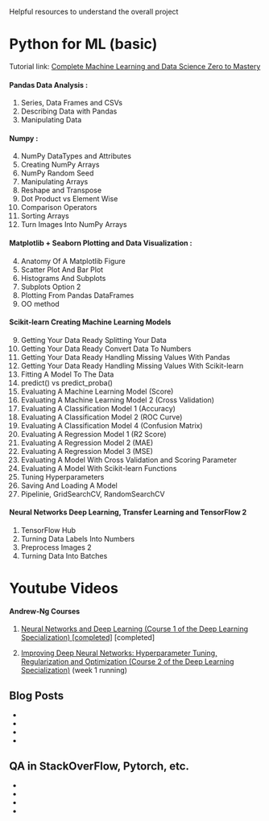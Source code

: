 Helpful resources to understand the overall project


# Python for ML (basic)



Tutorial link: [Complete Machine Learning and Data Science Zero to Mastery](https://www.udemy.com/course/complete-machine-learning-and-data-science-zero-to-mastery/ "Complete Machine Learning and Data Science Zero to Mastery")

####  Pandas Data Analysis :
   1. Series, Data Frames and CSVs
   2. Describing Data with Pandas
   3. Manipulating Data
   
   
 #### Numpy :
   4. NumPy DataTypes and Attributes
   5. Creating NumPy Arrays
   6. NumPy Random Seed
   8. Manipulating Arrays
   11. Reshape and Transpose
   12. Dot Product vs Element Wise
   14. Comparison Operators
   15. Sorting Arrays
   16. Turn Images Into NumPy Arrays
   
   
 ####  Matplotlib + Seaborn Plotting and Data Visualization :
   4. Anatomy Of A Matplotlib Figure
   5. Scatter Plot And Bar Plot
   6. Histograms And Subplots
   7. Subplots Option 2
   9. Plotting From Pandas DataFrames
   111. OO method
   

 #### Scikit-learn Creating Machine Learning Models
   9. Getting Your Data Ready Splitting Your Data
   11. Getting Your Data Ready Convert Data To Numbers
   12. Getting Your Data Ready Handling Missing Values With Pandas
   13. Getting Your Data Ready Handling Missing Values With Scikit-learn
   19. Fitting A Model To The Data
   21. predict() vs predict_proba()
   23. Evaluating A Machine Learning Model (Score)
   24. Evaluating A Machine Learning Model 2 (Cross Validation)
   25. Evaluating A Classification Model 1 (Accuracy)
   26. Evaluating A Classification Model 2 (ROC Curve)
   28. Evaluating A Classification Model 4 (Confusion Matrix)
   31. Evaluating A Regression Model 1 (R2 Score)
   32. Evaluating A Regression Model 2 (MAE)
   33. Evaluating A Regression Model 3 (MSE)
   35. Evaluating A Model With Cross Validation and Scoring Parameter
   36. Evaluating A Model With Scikit-learn Functions
   38. Tuning Hyperparameters
   42. Saving And Loading A Model
   44. Pipelinie, GridSearchCV, RandomSearchCV

####  Neural Networks Deep Learning, Transfer Learning and TensorFlow 2 
  1.   TensorFlow Hub
  16. Turning Data Labels Into Numbers
  19. Preprocess Images 2
  20. Turning Data Into Batches


# Youtube Videos
#### Andrew-Ng Courses 
   1.    [Neural Networks and Deep Learning (Course 1 of the Deep Learning Specialization)  [completed]](https://www.youtube.com/playlist?list=PLkDaE6sCZn6Ec-XTbcX1uRg2_u4xOEky0 "Neural Networks and Deep Learning (Course 1 of the Deep Learning Specialization)  ")  [completed]
   

   
   2.  [Improving Deep Neural Networks: Hyperparameter Tuning, Regularization and Optimization (Course 2 of the Deep Learning Specialization)](https://www.youtube.com/playlist?list=PLkDaE6sCZn6Hn0vK8co82zjQtt3T2Nkqc "Improving Deep Neural Networks: Hyperparameter Tuning, Regularization and Optimization (Course 2 of the Deep Learning Specialization)") (week 1 running)




## Blog Posts
* 
*
*
* 



## QA in StackOverFlow, Pytorch, etc.
* 
*
*
* 
